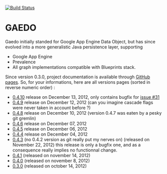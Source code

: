 [![Build Status](https://buildhive.cloudbees.com/job/Riduidel/job/gaedo/badge/icon)](https://buildhive.cloudbees.com/job/Riduidel/job/gaedo/)

GAEDO
=====

Gaedo initially standed for Google App Engine Data Object, but has since evolved into a more generalistic Java persistence layer, supporting

* Google App Engine
* Prevalence
* All graph implementations compatible with Blueprints stack.

Since version 0.3.0, project documentation is available through [GitHub pages][1]. So, for your informations, here are all versions pages (sorted in reverse numeric order) : 

 * [0.4.10][2] release on December 13, 2012, only contains bugfix for [issue #31][3]
 * [0.4.9][4] release on December 12, 2012 (can you imagine cascade flags were never taken in account before ?)
 * [0.4.8][5] release on December 10, 2012 (version 0.4.7 was eaten by a pesky git gremlin)
 * [0.4.6][6] release on December 07, 2012
 * [0.4.5][7] release on December 06, 2012
 * [0.4.4][8] release on December 04, 2012
 * [0.4.3][9] (no 0.4.2 version as git really put my nerves on) (released on November 22, 2012) this release is only a bugfix one, and as a consequence really implies no functionnal change.
 * [0.4.1][10] (released on november 14, 2012)
 * [0.4.0][11] (released on november 8, 2012)
 * [0.3.0][12] (released on october 14, 2012)


  [1]: http://pages.github.com/
  [2]: http://riduidel.github.com/gaedo/site/0.4.9/
  [3]: https://github.com/Riduidel/gaedo/issues/31
  [4]: http://riduidel.github.com/gaedo/site/0.4.9/
  [5]: http://riduidel.github.com/gaedo/site/0.4.1/
  [6]: http://riduidel.github.com/gaedo/site/0.4.1/
  [7]: http://riduidel.github.com/gaedo/site/0.4.1/
  [8]: http://riduidel.github.com/gaedo/site/0.4.1/
  [9]: http://riduidel.github.com/gaedo/site/0.4.1/
  [10]: http://riduidel.github.com/gaedo/site/0.4.1/
  [11]: http://riduidel.github.com/gaedo/site/0.4.0/
  [12]: http://riduidel.github.com/gaedo/site/0.4.1/
